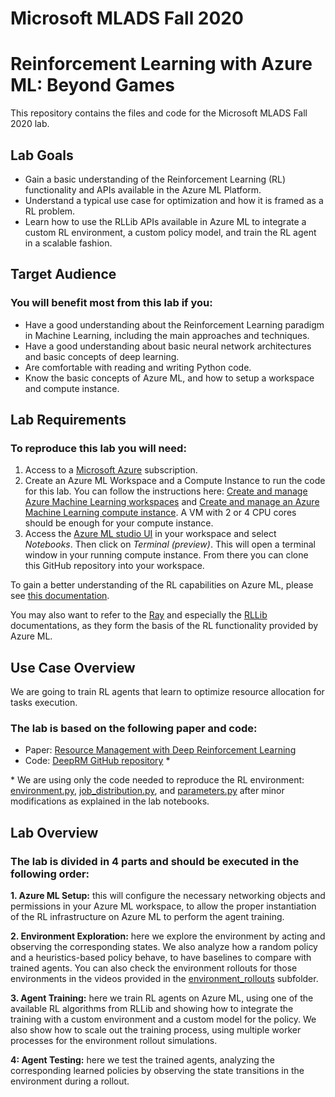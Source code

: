 # Microsoft MLADS Fall 2020
# Reinforcement Learning with Azure ML: Beyond Games

This repository contains the files and code for the Microsoft MLADS Fall 2020 lab.

## Lab Goals

- Gain a basic understanding of the Reinforcement Learning (RL) functionality and APIs available in the Azure ML Platform.
- Understand a typical use case for optimization and how it is framed as a RL problem.
- Learn how to use the RLLib APIs available in Azure ML to integrate a custom RL environment, a custom policy model, and train the RL agent in a scalable fashion.

## Target Audience

### You will benefit most from this lab if you:

- Have a good understanding about the Reinforcement Learning paradigm in Machine Learning, including the main approaches and techniques.
- Have a good understanding about basic neural network architectures and basic concepts of deep learning.
- Are comfortable with reading and writing Python code.
- Know the basic concepts of Azure ML, and how to setup a workspace and compute instance.

## Lab Requirements

### To reproduce this lab you will need:

1. Access to a [Microsoft Azure](https://azure.microsoft.com/en-us/overview/) subscription.
2. Create an Azure ML Workspace and a Compute Instance to run the code for this lab. You can follow the instructions here: [Create and manage Azure Machine Learning workspaces](https://docs.microsoft.com/en-us/azure/machine-learning/how-to-manage-workspace?tabs=azure-portal) and [Create and manage an Azure Machine Learning compute instance](https://docs.microsoft.com/en-us/azure/machine-learning/how-to-create-manage-compute-instance?tabs=azure-studio#create). A VM with 2 or 4 CPU cores should be enough for your compute instance.
3. Access the [Azure ML studio UI](https://ml.azure.com/) in your workspace and select *Notebooks*. Then click on *Terminal (preview)*. This will open a terminal window in your running compute instance. From there you can clone this GitHub repository into your workspace.

To gain a better understanding of the RL capabilities on Azure ML, please see [this documentation](https://docs.microsoft.com/en-us/azure/machine-learning/how-to-use-reinforcement-learning).

You may also want to refer to the [Ray](https://docs.ray.io/en/latest/ray-overview/index.html) and especially the [RLLib](https://docs.ray.io/en/latest/rllib.html) documentations, as they form the basis of the RL functionality provided by Azure ML.

## Use Case Overview

We are going to train RL agents that learn to optimize resource allocation for tasks execution.

### The lab is based on the following paper and code:

- Paper: [Resource Management with Deep Reinforcement Learning](https://www.microsoft.com/en-us/research/wp-content/uploads/2017/01/deeprm_hotnets16.pdf)
- Code: [DeepRM GitHub repository](https://github.com/hongzimao/deeprm) \*

\* We are using only the code needed to reproduce the RL environment:[ environment.py]( https://github.com/hongzimao/deeprm/blob/master/environment.py), [job_distribution.py](https://github.com/hongzimao/deeprm/blob/master/job_distribution.py), and [parameters.py](https://github.com/hongzimao/deeprm/blob/master/parameters.py) after minor modifications as explained in the lab notebooks.

## Lab Overview

### The lab is divided in 4 parts and should be executed in the following order:

**1. Azure ML Setup:** this will configure the necessary networking objects and permissions in your Azure ML workspace, to allow the proper instantiation of the RL infrastructure on Azure ML to perform the agent training.

**2. Environment Exploration:** here we explore the environment by acting and observing the corresponding states. We also analyze how a random policy and a heuristics-based policy behave, to have baselines to compare with trained agents. You can also check the environment rollouts for those environments in the videos provided in the [environment_rollouts](https://github.com/vilcek/MLADS_Fall_2020_RL_on_AML_Lab/blob/main/environment_exploration/environment_rollouts) subfolder.

**3. Agent Training:** here we train RL agents on Azure ML, using one of the available RL algorithms from RLLib and showing how to integrate the training with a custom environment and a custom model for the policy. We also show how to scale out the training process, using multiple worker processes for the environment rollout simulations.

**4: Agent Testing:** here we test the trained agents, analyzing the corresponding learned policies by observing the state transitions in the environment during a rollout.
